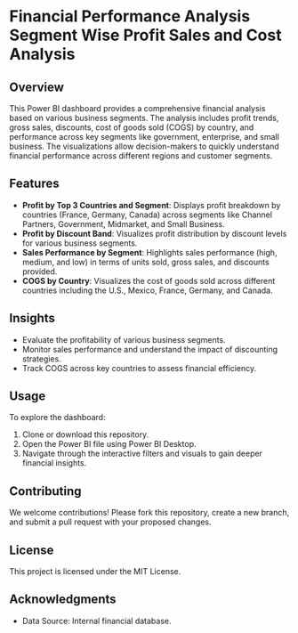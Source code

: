 # Financial Performance Analysis Segment Wise Profit Sales and Cost Analysis

## Overview

This Power BI dashboard provides a comprehensive financial analysis based on various business segments. The analysis includes profit trends, gross sales, discounts, cost of goods sold (COGS) by country, and performance across key segments like government, enterprise, and small business. The visualizations allow decision-makers to quickly understand financial performance across different regions and customer segments.

## Features

- **Profit by Top 3 Countries and Segment**: Displays profit breakdown by countries (France, Germany, Canada) across segments like Channel Partners, Government, Midmarket, and Small Business.
- **Profit by Discount Band**: Visualizes profit distribution by discount levels for various business segments.
- **Sales Performance by Segment**: Highlights sales performance (high, medium, and low) in terms of units sold, gross sales, and discounts provided.
- **COGS by Country**: Visualizes the cost of goods sold across different countries including the U.S., Mexico, France, Germany, and Canada.

## Insights

- Evaluate the profitability of various business segments.
- Monitor sales performance and understand the impact of discounting strategies.
- Track COGS across key countries to assess financial efficiency.
  
## Usage

To explore the dashboard:

1. Clone or download this repository.
2. Open the Power BI file using Power BI Desktop.
3. Navigate through the interactive filters and visuals to gain deeper financial insights.

## Contributing

We welcome contributions! Please fork this repository, create a new branch, and submit a pull request with your proposed changes.

## License

This project is licensed under the MIT License.

## Acknowledgments

- Data Source: Internal financial database.
